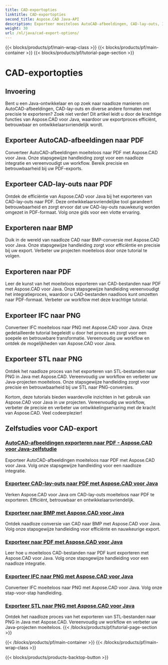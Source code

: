 ```yaml
---
title: CAD-exportopties
linktitle: CAD-exportopties
second_title: Aspose.CAD Java-API
description: Exporteer moeiteloos AutoCAD-afbeeldingen, CAD-lay-outs, IFC- en STL-bestanden naar PDF, BMP, PNG met Aspose.CAD voor Java. Vereenvoudig uw workflow met onze stapsgewijze zelfstudies.
weight: 30
url: /nl/java/cad-export-options/
---
```


{{< blocks/products/pf/main-wrap-class >}}
{{< blocks/products/pf/main-container >}}
{{< blocks/products/pf/tutorial-page-section >}}

# CAD-exportopties


## Invoering

Bent u een Java-ontwikkelaar en op zoek naar naadloze manieren om AutoCAD-afbeeldingen, CAD-lay-outs en diverse andere formaten met precisie te exporteren? Zoek niet verder! Dit artikel leidt u door de krachtige functies van Aspose.CAD voor Java, waardoor uw exportproces efficiënt, betrouwbaar en ontwikkelaarsvriendelijk wordt.

## Exporteer AutoCAD-afbeeldingen naar PDF

Converteer AutoCAD-afbeeldingen moeiteloos naar PDF met Aspose.CAD voor Java. Onze stapsgewijze handleiding zorgt voor een naadloze integratie en vereenvoudigt uw workflow. Bereik precisie en betrouwbaarheid bij uw PDF-exports.

## Exporteer CAD-lay-outs naar PDF

Ontdek de efficiëntie van Aspose.CAD voor Java bij het exporteren van CAD-lay-outs naar PDF. Deze ontwikkelaarsvriendelijke tool garandeert betrouwbaarheid en zorgt ervoor dat uw CAD-lay-outs nauwkeurig worden omgezet in PDF-formaat. Volg onze gids voor een vlotte ervaring.

## Exporteren naar BMP

Duik in de wereld van naadloze CAD naar BMP-conversie met Aspose.CAD voor Java. Onze stapsgewijze handleiding zorgt voor efficiëntie en precisie bij uw export. Verbeter uw projecten moeiteloos door onze tutorial te volgen.

## Exporteren naar PDF

Leer de kunst van het moeiteloos exporteren van CAD-bestanden naar PDF met Aspose.CAD voor Java. Onze stapsgewijze handleiding vereenvoudigt het integratieproces, waardoor u CAD-bestanden naadloos kunt omzetten naar PDF-formaat. Verbeter uw workflow met deze krachtige tutorial.

## Exporteer IFC naar PNG

Converteer IFC moeiteloos naar PNG met Aspose.CAD voor Java. Onze gedetailleerde tutorial begeleidt u door het proces en zorgt voor een soepele en betrouwbare transformatie. Vereenvoudig uw workflow en ontdek de mogelijkheden van Aspose.CAD voor Java.

## Exporteer STL naar PNG

Ontdek het naadloze proces van het exporteren van STL-bestanden naar PNG in Java met Aspose.CAD. Vereenvoudig uw workflow en verbeter uw Java-projecten moeiteloos. Onze stapsgewijze handleiding zorgt voor precisie en betrouwbaarheid bij uw STL naar PNG-conversies.

Kortom, deze tutorials bieden waardevolle inzichten in het gebruik van Aspose.CAD voor Java in uw projecten. Vereenvoudig uw workflow, verbeter de precisie en verbeter uw ontwikkelingservaring met de kracht van Aspose.CAD. Veel codeerplezier!
## Zelfstudies voor CAD-export
### [AutoCAD-afbeeldingen exporteren naar PDF - Aspose.CAD voor Java-zelfstudie](./export-autocad-images-to-pdf/)
Exporteer AutoCAD-afbeeldingen moeiteloos naar PDF met Aspose.CAD voor Java. Volg onze stapsgewijze handleiding voor een naadloze integratie.
### [Exporteer CAD-lay-outs naar PDF met Aspose.CAD voor Java](./export-cad-layouts-to-pdf/)
Verken Aspose.CAD voor Java om CAD-lay-outs moeiteloos naar PDF te exporteren. Efficiënt, betrouwbaar en ontwikkelaarsvriendelijk.
### [Exporteer naar BMP met Aspose.CAD voor Java](./export-to-bmp/)
Ontdek naadloze conversie van CAD naar BMP met Aspose.CAD voor Java. Volg onze stapsgewijze handleiding voor efficiënte en nauwkeurige export.
### [Exporteer naar PDF met Aspose.CAD voor Java](./export-to-pdf/)
Leer hoe u moeiteloos CAD-bestanden naar PDF kunt exporteren met Aspose.CAD voor Java. Volg onze stapsgewijze handleiding voor een naadloze integratie.
### [Exporteer IFC naar PNG met Aspose.CAD voor Java](./export-ifc-to-png/)
Converteer IFC moeiteloos naar PNG met Aspose.CAD voor Java. Volg onze stap-voor-stap handleiding.
### [Exporteer STL naar PNG met Aspose.CAD voor Java](./export-stl-to-png/)
Ontdek het naadloze proces van het exporteren van STL-bestanden naar PNG in Java met Aspose.CAD. Vereenvoudig uw workflow en verbeter uw Java-projecten moeiteloos.
{{< /blocks/products/pf/tutorial-page-section >}}

{{< /blocks/products/pf/main-container >}}
{{< /blocks/products/pf/main-wrap-class >}}

{{< blocks/products/products-backtop-button >}}
